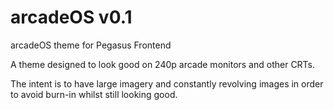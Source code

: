 # arcadeOS v0.1

arcadeOS theme for Pegasus Frontend

A theme designed to look good on 240p arcade monitors and other CRTs.

The intent is to have large imagery and constantly revolving images in order
to avoid burn-in whilst still looking good.
